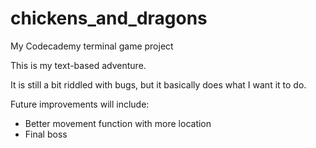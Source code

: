 # chickens_and_dragons
My Codecademy terminal game project

This is my text-based adventure.

It is still a bit riddled with bugs, but it basically does what I want it to do.

Future improvements will include:

- Better movement function with more location
- Final boss
